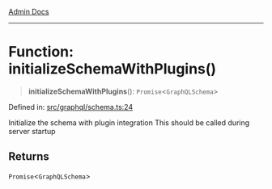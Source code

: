 [Admin Docs](/)

***

# Function: initializeSchemaWithPlugins()

> **initializeSchemaWithPlugins**(): `Promise`\<`GraphQLSchema`\>

Defined in: [src/graphql/schema.ts:24](https://github.com/Sourya07/talawa-api/blob/583d62db9438de398bb9012a4a2617e2cb268b08/src/graphql/schema.ts#L24)

Initialize the schema with plugin integration
This should be called during server startup

## Returns

`Promise`\<`GraphQLSchema`\>
